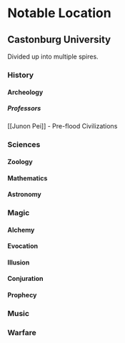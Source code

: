 # Notable Location

## Castonburg University
Divided up into multiple spires.
### History
#### Archeology
##### Professors
[[Junon Pei]] - Pre-flood Civilizations

### Sciences
#### Zoology

#### Mathematics

#### Astronomy

### Magic
#### Alchemy

#### Evocation

#### Illusion

#### Conjuration

#### Prophecy


### Music


### Warfare








